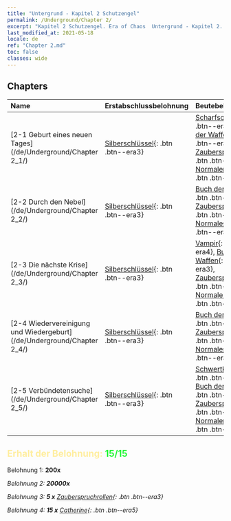 ```yaml
---
title: "Untergrund - Kapitel 2 Schutzengel"
permalink: /Underground/Chapter 2/
excerpt: "Kapitel 2 Schutzengel. Era of Chaos  Untergrund - Kapitel 2. Schutzengel"
last_modified_at: 2021-05-18
locale: de
ref: "Chapter 2.md"
toc: false
classes: wide
---
```


## Chapters

  | Name |  Erstabschlussbelohnung | Beutebelohnung |
  |:------------|:------------|:------------| 
  | [2-1 Geburt eines neuen Tages](/de/Underground/Chapter 2_1/) | [Silberschlüssel](/ItemsDE/con_693/){: .btn .btn--era3} | [Scharfschütze](/ItemsDE/unt_191/){: .btn .btn--era3}, [Buch der Waffen](/ItemsDE/mat_18/){: .btn .btn--era3}, [Zauberspruchrollen](/ItemsDE/con_694/){: .btn .btn--era3}, [Normaler Kristall](/ItemsDE/mat_11/){: .btn .btn--era2} |
  | [2-2 Durch den Nebel](/de/Underground/Chapter 2_2/) | [Silberschlüssel](/ItemsDE/con_693/){: .btn .btn--era3} | [Buch der Waffen](/ItemsDE/mat_18/){: .btn .btn--era3}, [Zauberspruchrollen](/ItemsDE/con_694/){: .btn .btn--era3}, [Normales Erz](/ItemsDE/mat_6/){: .btn .btn--era2} |
  | [2-3 Die nächste Krise](/de/Underground/Chapter 2_3/) | [Silberschlüssel](/ItemsDE/con_693/){: .btn .btn--era3} | [Vampir](/ItemsDE/unt_211/){: .btn .btn--era4}, [Buch der Waffen](/ItemsDE/mat_18/){: .btn .btn--era3}, [Zauberspruchrollen](/ItemsDE/con_694/){: .btn .btn--era3}, [Normale Edelsteine](/ItemsDE/mat_10/){: .btn .btn--era2} |
  | [2-4 Wiedervereinigung und Wiedergeburt](/de/Underground/Chapter 2_4/) | [Silberschlüssel](/ItemsDE/con_693/){: .btn .btn--era3} | [Buch der Waffen](/ItemsDE/mat_18/){: .btn .btn--era3}, [Zauberspruchrollen](/ItemsDE/con_694/){: .btn .btn--era3}, [Normales Holz](/ItemsDE/mat_7/){: .btn .btn--era2} |
  | [2-5 Verbündetensuche](/de/Underground/Chapter 2_5/) | [Silberschlüssel](/ItemsDE/con_693/){: .btn .btn--era3} | [Schwertkämpfer](/ItemsDE/unt_193/){: .btn .btn--era4}, [Buch der Waffen](/ItemsDE/mat_18/){: .btn .btn--era3}, [Zauberspruchrollen](/ItemsDE/con_694/){: .btn .btn--era3}, [Normaler Kristall](/ItemsDE/mat_11/){: .btn .btn--era2} |


## <span style="color: #ffeea0">Erhalt der Belohnung: </span><span style="color: #27f73a">15/15</span>

 Belohnung 1:  **200x** <i class="fas fa-gem"/>

 Belohnung 2:  **20000x** <i class="fas fa-coins"/>

 Belohnung 3: **5 x** [Zauberspruchrollen](/ItemsDE/con_694/){: .btn .btn--era3}

 Belohnung 4: **15 x** [Catherine](/ItemsDE/her_361/){: .btn .btn--era5}

